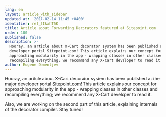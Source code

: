 ```yaml
---
lang: en
layout: article_with_sidebar
updated_at: '2017-02-14 11:45 +0400'
identifier: ref_fIkxhT5K
title: Article about Forwarding Decorators featured at Sitepoint.com
order: 100
published: false
description: >-
  Hooray, an article about X-Cart decorator system has been published at major
  developer portal Sitepoint.com! This article explains our concept for
  approaching modularity in the app - wrapping classes in other classes and
  recompiling everything; we recommend any X-Cart developer to read it.
author: Eugene Dementjev
---
```


Hooray, an article about X-Cart decorator system has been published at the major developer portal [Sitepoint.com](https://www.sitepoint.com/achieving-modular-architecture-with-forwarding-decorators/ "Article about Forwarding Decorators featured at Sitepoint.com")! This article explains our concept for approaching modularity in the app - wrapping classes in other classes and recompiling everything; we recommend any X-Cart developer to read it.

Also, we are working on the second part of this article, explaining internals of the decorator compiler. Stay tuned!